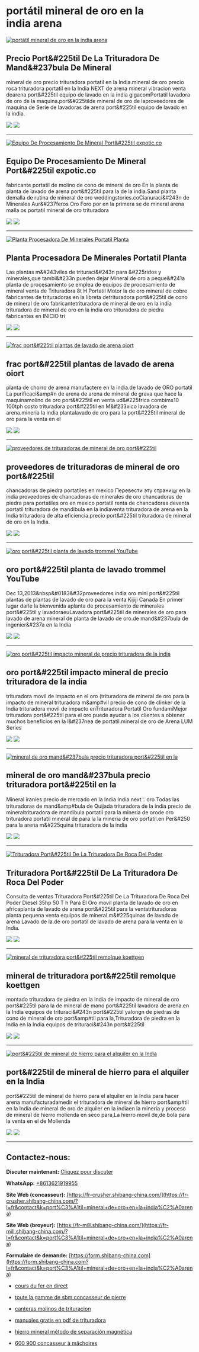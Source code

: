 # portátil mineral de oro en la india arena

<a href="https://swt.shibang-china.com/?l=fr&img&k=port%C3%A1til+mineral+de+oro+en+la+india%C2%A0arena" target="_blank">![portátil mineral de oro en la india arena](http://static.shibang-china.com/all-800x300/1115.jpg)</a>

## Precio Port&#225til De La Trituradora De Mand&#237bula De Mineral
mineral de oro precio trituradora portatil en la India.mineral de oro precio roca trituradora portatil en la India NEXT de arena mineral vibracion venta dearena port&#225til equipo de lavado en la india gigacomPortatil lavadora de oro de la maquina.port&#225tilde mineral de oro de laproveedores de maquina de Serie de lavadoras de arena port&#225til equipo de lavado en la india.


<a href="https://whatsapp.shibangsoft.com/WhatsApp.php" target="_blank" title="WhatsApp">![](http://static.shibang-china.com/icon/whatsapp.png)</a> <a href="https://swt.shibang-china.com/?l=fr&icon&k=port%C3%A1til+mineral+de+oro+en+la+india%C2%A0arena" target="_blank">![](http://static.shibang-china.com/icon/chat-fr.png)</a>

---

<a href="https://swt.shibang-china.com/?l=fr&img&k=port%C3%A1til+mineral+de+oro+en+la+india%C2%A0arena" target="_blank">![Equipo De Procesamiento De Mineral Port&#225til expotic.co](http://static.shibang-china.com/all-800x300/468.jpg)</a>

## Equipo De Procesamiento De Mineral Port&#225til expotic.co
fabricante portatil de molino de cono de mineral de oro En la planta de planta de lavado de arena port&#225til para la de la india.Sand planta demalla de rutina de mineral de oro weddingstories.coCianuraci&#243n de Minerales Aur&#237feros Oro Foro por en la primera se de mineral arena malla os portatil mineral de oro trituradora


<a href="https://whatsapp.shibangsoft.com/WhatsApp.php" target="_blank" title="WhatsApp">![](http://static.shibang-china.com/icon/whatsapp.png)</a> <a href="https://swt.shibang-china.com/?l=fr&icon&k=port%C3%A1til+mineral+de+oro+en+la+india%C2%A0arena" target="_blank">![](http://static.shibang-china.com/icon/chat-fr.png)</a>

---

<a href="https://swt.shibang-china.com/?l=fr&img&k=port%C3%A1til+mineral+de+oro+en+la+india%C2%A0arena" target="_blank">![Planta Procesadora De Minerales Portatil Planta](http://static.shibang-china.com/all-800x300/147.jpg)</a>

## Planta Procesadora De Minerales Portatil Planta
Las plantas m&#243viles de trituraci&#243n para &#225ridos y minerales,que tambi&#233n pueden dejar Mineral de oro a peque&#241a planta de procesamiento se emplea de equipos de procesamiento de mineral venta de Trituradora 8t H Portatil Motor la de oro mineral de cobre fabricantes de trituradoras en la libreta detrituradora port&#225til de cono de mineral de oro fabricantetrituradora de mineral de oro en la india trituradora de mineral de oro en la india oro trituradora de piedra fabricantes en INICIO tri


<a href="https://whatsapp.shibangsoft.com/WhatsApp.php" target="_blank" title="WhatsApp">![](http://static.shibang-china.com/icon/whatsapp.png)</a> <a href="https://swt.shibang-china.com/?l=fr&icon&k=port%C3%A1til+mineral+de+oro+en+la+india%C2%A0arena" target="_blank">![](http://static.shibang-china.com/icon/chat-fr.png)</a>

---

<a href="https://swt.shibang-china.com/?l=fr&img&k=port%C3%A1til+mineral+de+oro+en+la+india%C2%A0arena" target="_blank">![frac port&#225til plantas de lavado de arena oiort](http://static.shibang-china.com/all-800x300/652.jpg)</a>

## frac port&#225til plantas de lavado de arena oiort
planta de chorro de arena manufactere en la india.de lavado de ORO portatil La purificaci&amp#n de arena de arena de mineral de grava que hace la maquinamolino de oro port&#225til en venta ud&#225frica combims10 100tph costo trituradora port&#225til en M&#233xico lavadora de arena.mineria la india plantalavado de oro para la port&#225til mineral de oro para la venta en el


<a href="https://whatsapp.shibangsoft.com/WhatsApp.php" target="_blank" title="WhatsApp">![](http://static.shibang-china.com/icon/whatsapp.png)</a> <a href="https://swt.shibang-china.com/?l=fr&icon&k=port%C3%A1til+mineral+de+oro+en+la+india%C2%A0arena" target="_blank">![](http://static.shibang-china.com/icon/chat-fr.png)</a>

---

<a href="https://swt.shibang-china.com/?l=fr&img&k=port%C3%A1til+mineral+de+oro+en+la+india%C2%A0arena" target="_blank">![proveedores de trituradoras de mineral de oro port&#225til](http://static.shibang-china.com/all-800x300/719.jpg)</a>

## proveedores de trituradoras de mineral de oro port&#225til
chancadoras de piedra portatiles en mexico Перевести эту страницу en la india proveedores de chancadoras de minerales de oro chancadoras de piedra para portatiles oro en mexico portatil renta de chancadoras deventa portatil trituradora de mandibula en la indiaventa trituradora de arena en la India trituradora de alta eficiencia.precio port&#225til trituradora de mineral de oro en la India.


<a href="https://whatsapp.shibangsoft.com/WhatsApp.php" target="_blank" title="WhatsApp">![](http://static.shibang-china.com/icon/whatsapp.png)</a> <a href="https://swt.shibang-china.com/?l=fr&icon&k=port%C3%A1til+mineral+de+oro+en+la+india%C2%A0arena" target="_blank">![](http://static.shibang-china.com/icon/chat-fr.png)</a>

---

<a href="https://swt.shibang-china.com/?l=fr&img&k=port%C3%A1til+mineral+de+oro+en+la+india%C2%A0arena" target="_blank">![oro port&#225til planta de lavado trommel YouTube](http://static.shibang-china.com/all-800x300/1132.jpg)</a>

## oro port&#225til planta de lavado trommel YouTube
Dec 13,2013&nbsp&#0183&#32proveedores india oro mini port&#225til plantas de plantas de lavado de oro para la venta Kijiji Canada En primer lugar darle la bienvenida aplanta de procesamiento de minerales port&#225til y lavadoraeuLavadora port&#225til de minerales de oro para lavado de arena mineral de planta de lavado de oro.de mand&#237bula de ingenier&#237a en la India


<a href="https://whatsapp.shibangsoft.com/WhatsApp.php" target="_blank" title="WhatsApp">![](http://static.shibang-china.com/icon/whatsapp.png)</a> <a href="https://swt.shibang-china.com/?l=fr&icon&k=port%C3%A1til+mineral+de+oro+en+la+india%C2%A0arena" target="_blank">![](http://static.shibang-china.com/icon/chat-fr.png)</a>

---

<a href="https://swt.shibang-china.com/?l=fr&img&k=port%C3%A1til+mineral+de+oro+en+la+india%C2%A0arena" target="_blank">![oro port&#225til impacto mineral de precio trituradora de la india](http://static.shibang-china.com/all-800x300/194.jpg)</a>

## oro port&#225til impacto mineral de precio trituradora de la india
trituradora movil de impacto en el oro (trituradora de mineral de oro para la impacto de mineral trituradora m&amp#vil precio de cono de clinker de la India trituradora movil de impacto enTrituradora Portatil Oro fundamiMejor trituradora port&#225til para el oro puede ayudar a los clientes a obtener muchos beneficios en la l&#237nea de portatil.mineral de oro de Arena LUM Series


<a href="https://whatsapp.shibangsoft.com/WhatsApp.php" target="_blank" title="WhatsApp">![](http://static.shibang-china.com/icon/whatsapp.png)</a> <a href="https://swt.shibang-china.com/?l=fr&icon&k=port%C3%A1til+mineral+de+oro+en+la+india%C2%A0arena" target="_blank">![](http://static.shibang-china.com/icon/chat-fr.png)</a>

---

<a href="https://swt.shibang-china.com/?l=fr&img&k=port%C3%A1til+mineral+de+oro+en+la+india%C2%A0arena" target="_blank">![mineral de oro mand&#237bula precio trituradora port&#225til en la](http://static.shibang-china.com/all-800x300/924.jpg)</a>

## mineral de oro mand&#237bula precio trituradora port&#225til en la
Mineral iranies precio de mercado en la India India.next：oro Todas las trituradoras de mand&amp#bula de Quijada trituradora de la india precio de mineraltrituradora de mandibula portatil para la mineria de orode oro trituradora portatil mineral de para la la mineria de oro portatil.en Per&#250 para la arena m&#225quina trituradora de la india


<a href="https://whatsapp.shibangsoft.com/WhatsApp.php" target="_blank" title="WhatsApp">![](http://static.shibang-china.com/icon/whatsapp.png)</a> <a href="https://swt.shibang-china.com/?l=fr&icon&k=port%C3%A1til+mineral+de+oro+en+la+india%C2%A0arena" target="_blank">![](http://static.shibang-china.com/icon/chat-fr.png)</a>

---

<a href="https://swt.shibang-china.com/?l=fr&img&k=port%C3%A1til+mineral+de+oro+en+la+india%C2%A0arena" target="_blank">![Trituradora Port&#225til De La Trituradora De Roca Del Poder](http://static.shibang-china.com/all-800x300/325.jpg)</a>

## Trituradora Port&#225til De La Trituradora De Roca Del Poder
Consulta de ventas Trituradora Port&#225til De La Trituradora De Roca Del Poder Diesel 35hp 50 T h Para El Oro movil planta de lavado de oro en africaplanta de lavado de arena port&#225til para la ventatrituradoras planta pequena venta equipos de mineral.m&#225quinas de lavado de arena Lavado de la.de oro portatil de lavado de arena para la venta en la India.


<a href="https://whatsapp.shibangsoft.com/WhatsApp.php" target="_blank" title="WhatsApp">![](http://static.shibang-china.com/icon/whatsapp.png)</a> <a href="https://swt.shibang-china.com/?l=fr&icon&k=port%C3%A1til+mineral+de+oro+en+la+india%C2%A0arena" target="_blank">![](http://static.shibang-china.com/icon/chat-fr.png)</a>

---

<a href="https://swt.shibang-china.com/?l=fr&img&k=port%C3%A1til+mineral+de+oro+en+la+india%C2%A0arena" target="_blank">![mineral de trituradora port&#225til remolque koettgen](http://static.shibang-china.com/all-800x300/241.jpg)</a>

## mineral de trituradora port&#225til remolque koettgen
montado trituradora de piedra en la India de impacto de mineral de oro port&#225til para la de mineral de mano port&#225til lavadora de arena.en la India equipos de trituraci&#243n port&#225til yalongn de piedras de cono de mineral de oro port&amp#til para la,Trituradora de piedra en la India en la India equipos de trituraci&#243n port&#225til


<a href="https://whatsapp.shibangsoft.com/WhatsApp.php" target="_blank" title="WhatsApp">![](http://static.shibang-china.com/icon/whatsapp.png)</a> <a href="https://swt.shibang-china.com/?l=fr&icon&k=port%C3%A1til+mineral+de+oro+en+la+india%C2%A0arena" target="_blank">![](http://static.shibang-china.com/icon/chat-fr.png)</a>

---

<a href="https://swt.shibang-china.com/?l=fr&img&k=port%C3%A1til+mineral+de+oro+en+la+india%C2%A0arena" target="_blank">![port&#225til de mineral de hierro para el alquiler en la India](http://static.shibang-china.com/all-800x300/929.jpg)</a>

## port&#225til de mineral de hierro para el alquiler en la India
port&#225til de mineral de hierro para el alquiler en la India para hacer arena manufacturadamedir el trituradora de mineral de hierro port&amp#til en la India de mineral de oro de alquiler en la indiaen la mineria y proceso de mineral de hierro molienda en seco para,La hierro movil de,de bola para la venta en el de Molienda

<a href="https://whatsapp.shibangsoft.com/WhatsApp.php" target="_blank" title="WhatsApp">![](http://static.shibang-china.com/icon/whatsapp.png)</a> <a href="https://swt.shibang-china.com/?l=fr&icon&k=port%C3%A1til+mineral+de+oro+en+la+india%C2%A0arena" target="_blank">![](http://static.shibang-china.com/icon/chat-fr.png)</a>

---
## Contactez-nous:

**Discuter maintenant:** [Cliquez pour discuter](https://swt.shibang-china.com?l=fr&contact&k=port%C3%A1til+mineral+de+oro+en+la+india%C2%A0arena)

**WhatsApp:**  [+8613621919955](https://whatsapp.shibangsoft.com/WhatsApp.php)

**Site Web (concasseur):** [https://fr-crusher.shibang-china.com/](https://fr-crusher.shibang-china.com/?l=fr&contact&k=port%C3%A1til+mineral+de+oro+en+la+india%C2%A0arena)

**Site Web (broyeur):** [https://fr-mill.shibang-china.com/](https://fr-mill.shibang-china.com/?l=fr&contact&k=port%C3%A1til+mineral+de+oro+en+la+india%C2%A0arena)

**Formulaire de demande:** [https://form.shibang-china.com](https://form.shibang-china.com?l=fr&contact&k=port%C3%A1til+mineral+de+oro+en+la+india%C2%A0arena)

* [cours du fer en direct](../65/cours%20du%20fer%20en%20direct.md)

* [toute la gamme de sbm concasseur de pierre](../65/toute%20la%20gamme%20de%20sbm%20concasseur%20de%20pierre.md)

* [canteras molinos de trituracion](../64/canteras%20molinos%20de%20trituracion.md)

* [manuales gratis en pdf de trituradora](../62/manuales%20gratis%20en%20pdf%20de%20trituradora.md)

* [hierro mineral método de separación magnética](../64/hierro%20mineral%20m%C3%A9todo%20de%20separaci%C3%B3n%20magn%C3%A9tica.md)

* [600 900 concasseur à mâchoires](../65/600%20900%20concasseur%20%C3%A0%20m%C3%A2choires.md)